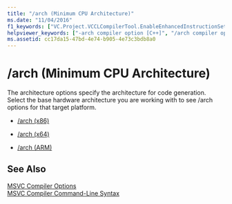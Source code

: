 ```yaml
---
title: "/arch (Minimum CPU Architecture)"
ms.date: "11/04/2016"
f1_keywords: ["VC.Project.VCCLCompilerTool.EnableEnhancedInstructionSet", "/arch"]
helpviewer_keywords: ["-arch compiler option [C++]", "/arch compiler option [C++]", "arch compiler option [C++]"]
ms.assetid: cc17da15-47bd-4e74-b905-4e73c3bdb8a0
---
```

# /arch (Minimum CPU Architecture)

The architecture options specify the architecture for code generation. Select the base hardware architecture you are working with to see /arch options for that target platform.

- [/arch (x86)](arch-x86.md)

- [/arch (x64)](arch-x64.md)

- [/arch (ARM)](arch-arm.md)

## See Also

[MSVC Compiler Options](compiler-options.md)<br/>
[MSVC Compiler Command-Line Syntax](compiler-command-line-syntax.md)
